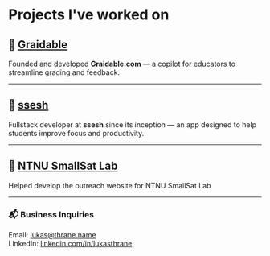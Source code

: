 # Projects I've worked on

## 🔹 [Graidable](https://graidable.com/)
Founded and developed **Graidable.com** — a copilot for educators to streamline grading and feedback.

---

## 🔹 [ssesh](https://www.ssesh.no/)
Fullstack developer at **ssesh** since its inception — an app designed to help students improve focus and productivity.

---

## 🔹 [NTNU SmallSat Lab](https://hypso.space/)
Helped develop the outreach website for NTNU SmallSat Lab

---

### 📬 Business Inquiries  
Email: [lukas@thrane.name](mailto:lukas@thrane.name)  
LinkedIn: [linkedin.com/in/lukasthrane](https://www.linkedin.com/in/lukas-thrane/)
